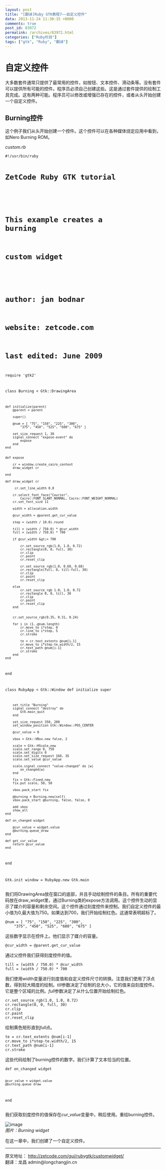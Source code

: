 ```yaml
---
layout: post
title: "[翻译]Ruby GTK教程7——自定义控件"
data: 2013-11-24 11:30:15 +0000
comments: true
post_id: 83972
permalink: /archives/83972.html
categories: ["Ruby栏目"]
tags: ["gtk", "Ruby", "翻译"]
---
```


<h1>自定义控件</h1>
<p>大多数套件通常只提供了最常用的控件，如按钮、文本控件、滑动条等。没有套件可以提供所有可能的控件。程序员必须自己创建这些。这是通过套件提供的绘制工具完成。这有两种可能。程序员可以修改或增强已存在的控件，或者从头开始创建一个自定义控件。</p>
<h2>Burning控件</h2>
<p>这个例子我们从头开始创建一个控件。这个控件可以在各种媒体烧定应用中看到，如Nero Burning ROM。</p>
<p><em>custom.rb</em></p>
<pre><code>#!/usr/bin/ruby

# ZetCode Ruby GTK tutorial 
#
# This example creates a burning
# custom widget
#
# author: jan bodnar
# website: zetcode.com 
# last edited: June 2009


require 'gtk2'

class Burning &lt; Gtk::DrawingArea

    def initialize(parent)
        @parent = parent

        super()

        @num = [ "75", "150", "225", "300", 
            "375", "450", "525", "600", "675" ]

        set_size_request 1, 30
        signal_connect "expose-event" do
            expose
        end
    end


    def expose

        cr = window.create_cairo_context
        draw_widget cr

    end

    def draw_widget cr

         cr.set_line_width 0.8

        cr.select_font_face("Courier", 
            Cairo::FONT_SLANT_NORMAL, Cairo::FONT_WEIGHT_NORMAL)
        cr.set_font_size 11

        width = allocation.width

        @cur_width = @parent.get_cur_value

        step = (width / 10.0).round

        till = (width / 750.0) * @cur_width
        full = (width / 750.0) * 700

        if @cur_width &gt;= 700

            cr.set_source_rgb(1.0, 1.0, 0.72)
            cr.rectangle(0, 0, full, 30)
            cr.clip
            cr.paint
            cr.reset_clip

            cr.set_source_rgb(1.0, 0.68, 0.68)
            cr.rectangle(full, 0, till-full, 30)
            cr.clip
            cr.paint
            cr.reset_clip

        else
            cr.set_source_rgb 1.0, 1.0, 0.72
            cr.rectangle 0, 0, till, 30
            cr.clip
            cr.paint
            cr.reset_clip
        end


        cr.set_source_rgb(0.35, 0.31, 0.24)

        for i in (1..@num.length)
            cr.move_to i*step, 0
            cr.line_to i*step, 5
            cr.stroke

            te = cr.text_extents @num[i-1]
            cr.move_to i*step-te.width/2, 15
            cr.text_path @num[i-1]
            cr.stroke
        end         
    end
end


class RubyApp &lt; Gtk::Window
    def initialize
        super

        set_title "Burning"
        signal_connect "destroy" do 
            Gtk.main_quit 
        end

        set_size_request 350, 200        
        set_window_position Gtk::Window::POS_CENTER

        @cur_value = 0

        vbox = Gtk::VBox.new false, 2

        scale = Gtk::HScale.new
        scale.set_range 0, 750
        scale.set_digits 0
        scale.set_size_request 160, 35
        scale.set_value @cur_value

        scale.signal_connect "value-changed" do |w|
            on_changed(w)
        end

        fix = Gtk::Fixed.new
        fix.put scale, 50, 50

        vbox.pack_start fix

        @burning = Burning.new(self)
        vbox.pack_start @burning, false, false, 0

        add vbox
        show_all
    end

    def on_changed widget

        @cur_value = widget.value
        @burning.queue_draw
    end

    def get_cur_value
        return @cur_value
    end
end

Gtk.init
    window = RubyApp.new
Gtk.main
</code></pre>
<p>我们将DrawingArea放在窗口的底部，并且手动绘制控件的条目。所有的重要代码放在draw_widget里，通过Burning类的expose方法调用。这个控件生动的显示了媒介的容量和剩余空间。这个控件通过刻度控件来控制。我们自定义控件的最小值为0,最大值为750。如果达到700，我们开始绘制红色。这通常表明超标了。</p>
<pre><code>@num = [ "75", "150", "225", "300", 
    "375", "450", "525", "600", "675" ]
</code></pre>
<p>这些数字显示在控件上。他们显示了媒介的容量。</p>
<pre><code>@cur_width = @parent.get_cur_value
</code></pre>
<p>通过父控件我们获得刻度控件的值。</p>
<pre><code>till = (width / 750.0) * @cur_width
full = (width / 750.0) * 700
</code></pre>
<p>我们使用width变量进行刻度值和自定义控件尺寸的转换。注意我们使用了浮点数，得到较大精度的绘制。<em>till</em>参数决定了绘制的总大小，它的值来自刻度控件。它是整个区域的比例。<em>full</em>参数决定了从什么位置开始绘制红色。</p>
<pre><code>cr.set_source_rgb(1.0, 1.0, 0.72)
cr.rectangle(0, 0, full, 30)
cr.clip
cr.paint
cr.reset_clip
</code></pre>
<p>绘制黄色矩形直到<em>full</em>点。</p>
<pre><code>te = cr.text_extents @num[i-1]
cr.move_to i*step-te.width/2, 15
cr.text_path @num[i-1]
cr.stroke
</code></pre>
<p>这些代码绘制了burning控件的数字。我们计算了文本恰当的位置。</p>
<pre><code>def on_changed widget

    @cur_value = widget.value
    @burning.queue_draw
end
</code></pre>
<p>我们获取刻度控件的值保存在<em>cur_value</em>变量中，稍后使用。重绘burning控件。</p>
<p><img alt="image" src="http://zetcode.com/img/gui/rubygtk/burning.png"><br>
<em>图片：Burning widget</em></p>
<p>在这一章中，我们创建了一个自定义控件。</p>
<hr>
<p>原文地址： <a href="http://zetcode.com/gui/rubygtk/customwidget/">http://zetcode.com/gui/rubygtk/customwidget/</a><br>
翻译：龙昌  admin@longchangjin.cn </p>
